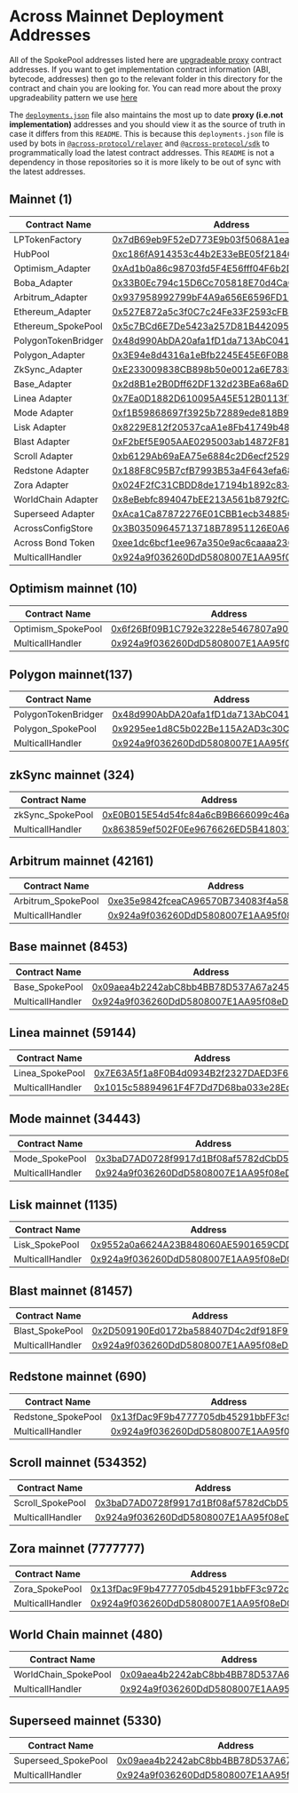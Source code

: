 # Across Mainnet Deployment Addresses

All of the SpokePool addresses listed here are [upgradeable proxy](https://github.com/OpenZeppelin/openzeppelin-contracts-upgradeable/blob/2d081f24cac1a867f6f73d512f2022e1fa987854/contracts/proxy/utils/UUPSUpgradeable.sol) contract addresses. If you want to get implementation contract information (ABI, bytecode, addresses) then go to the relevant folder in this directory for the contract and chain you are looking for. You can read more about the proxy upgradeability pattern we use [here](https://github.com/OpenZeppelin/openzeppelin-contracts-upgradeable/blob/2d081f24cac1a867f6f73d512f2022e1fa987854/contracts/proxy/README.adoc)

The [`deployments.json`](./deployments.json) file also maintains the most up to date **proxy (i.e.not implementation)** addresses and you should view it as the source of truth in case it differs from this `README`.
This is because this `deployments.json` file is used by bots in [`@across-protocol/relayer`](https://github.com/across-protocol/relayer) and [`@across-protocol/sdk`](https://github.com/across-protocol/sdk) to programmatically load the latest contract addresses. This `README` is not a dependency in those repositories so it is more likely to be out of sync with the latest addresses.

## Mainnet (1)

| Contract Name       | Address                                                                                                               |
| ------------------- | --------------------------------------------------------------------------------------------------------------------- |
| LPTokenFactory      | [0x7dB69eb9F52eD773E9b03f5068A1ea0275b2fD9d](https://etherscan.io/address/0x7dB69eb9F52eD773E9b03f5068A1ea0275b2fD9d) |
| HubPool             | [0xc186fA914353c44b2E33eBE05f21846F1048bEda](https://etherscan.io/address/0xc186fA914353c44b2E33eBE05f21846F1048bEda) |
| Optimism_Adapter    | [0xAd1b0a86c98703fd5F4E56fff04F6b2D9b9f246F](https://etherscan.io/address/0xAd1b0a86c98703fd5F4E56fff04F6b2D9b9f246F) |
| Boba_Adapter        | [0x33B0Ec794c15D6Cc705818E70d4CaCe7bCfB5Af3](https://etherscan.io/address/0x33B0Ec794c15D6Cc705818E70d4CaCe7bCfB5Af3) |
| Arbitrum_Adapter    | [0x937958992799bF4A9a656E6596FD10d7Da5c2216](https://etherscan.io/address/0x937958992799bF4A9a656E6596FD10d7Da5c2216) |
| Ethereum_Adapter    | [0x527E872a5c3f0C7c24Fe33F2593cFB890a285084](https://etherscan.io/address/0x527E872a5c3f0C7c24Fe33F2593cFB890a285084) |
| Ethereum_SpokePool  | [0x5c7BCd6E7De5423a257D81B442095A1a6ced35C5](https://etherscan.io/address/0x5c7BCd6E7De5423a257D81B442095A1a6ced35C5) |
| PolygonTokenBridger | [0x48d990AbDA20afa1fD1da713AbC041B60a922c65](https://etherscan.io/address/0x48d990AbDA20afa1fD1da713AbC041B60a922c65) |
| Polygon_Adapter     | [0x3E94e8d4316a1eBfb2245E45E6F0B8724094CE1A](https://etherscan.io/address/0x3E94e8d4316a1eBfb2245E45E6F0B8724094CE1A) |
| ZkSync_Adapter      | [0xE233009838CB898b50e0012a6E783FC9FeE447FB](https://etherscan.io/address/0xE233009838CB898b50e0012a6E783FC9FeE447FB) |
| Base_Adapter        | [0x2d8B1e2B0Dff62DF132d23BEa68a6D2c4D20046E](https://etherscan.io/address/0x2d8B1e2B0Dff62DF132d23BEa68a6D2c4D20046E) |
| Linea Adapter       | [0x7Ea0D1882D610095A45E512B0113f79cA98a8EfE](https://etherscan.io/address/0x7Ea0D1882D610095A45E512B0113f79cA98a8EfE) |
| Mode Adapter        | [0xf1B59868697f3925b72889ede818B9E7ba0316d0](https://etherscan.io/address/0xf1B59868697f3925b72889ede818B9E7ba0316d0) |
| Lisk Adapter        | [0x8229E812f20537caA1e8Fb41749b4887B8a75C3B](https://etherscan.io/address/0x8229E812f20537caA1e8Fb41749b4887B8a75C3B) |
| Blast Adapter       | [0xF2bEf5E905AAE0295003ab14872F811E914EdD81](https://etherscan.io/address/0xF2bEf5E905AAE0295003ab14872F811E914EdD81) |
| Scroll Adapter      | [0xb6129Ab69aEA75e6884c2D6ecf25293C343C519F](https://etherscan.io/address/0xb6129Ab69aEA75e6884c2D6ecf25293C343C519F) |
| Redstone Adapter    | [0x188F8C95B7cfB7993B53a4F643efa687916f73fA](https://etherscan.io/address/0x188F8C95B7cfB7993B53a4F643efa687916f73fA) |
| Zora Adapter        | [0x024F2fC31CBDD8de17194b1892c834f98Ef5169b](https://etherscan.io/address/0x024F2fC31CBDD8de17194b1892c834f98Ef5169b) |
| WorldChain Adapter  | [0x8eBebfc894047bEE213A561b8792fCa71241731f](https://etherscan.io/address/0x8eBebfc894047bEE213A561b8792fCa71241731f) |
| Superseed Adapter   | [0xAca1Ca87872276E01CBB1ecb3488561402795F01](https://etherscan.io/address/0xAca1Ca87872276E01CBB1ecb3488561402795F01) |
| AcrossConfigStore   | [0x3B03509645713718B78951126E0A6de6f10043f5](https://etherscan.io/address/0x3B03509645713718B78951126E0A6de6f10043f5) |
| Across Bond Token   | [0xee1dc6bcf1ee967a350e9ac6caaaa236109002ea](https://etherscan.io/address/0xee1dc6bcf1ee967a350e9ac6caaaa236109002ea) |
| MulticallHandler    | [0x924a9f036260DdD5808007E1AA95f08eD08aA569](https://etherscan.io/address/0x924a9f036260DdD5808007E1AA95f08eD08aA569) |

## Optimism mainnet (10)

| Contract Name      | Address                                                                                                                          |
| ------------------ | -------------------------------------------------------------------------------------------------------------------------------- |
| Optimism_SpokePool | [0x6f26Bf09B1C792e3228e5467807a900A503c0281](https://optimistic.etherscan.io/address/0x6f26Bf09B1C792e3228e5467807a900A503c0281) |
| MulticallHandler   | [0x924a9f036260DdD5808007E1AA95f08eD08aA569](https://optimistic.etherscan.io/address/0x924a9f036260DdD5808007E1AA95f08eD08aA569) |

## Polygon mainnet(137)

| Contract Name       | Address                                                                                                                  |
| ------------------- | ------------------------------------------------------------------------------------------------------------------------ |
| PolygonTokenBridger | [0x48d990AbDA20afa1fD1da713AbC041B60a922c65](https://polygonscan.com/address/0x48d990AbDA20afa1fD1da713AbC041B60a922c65) |
| Polygon_SpokePool   | [0x9295ee1d8C5b022Be115A2AD3c30C72E34e7F096](https://polygonscan.com/address/0x9295ee1d8C5b022Be115A2AD3c30C72E34e7F096) |
| MulticallHandler    | [0x924a9f036260DdD5808007E1AA95f08eD08aA569](https://polygonscan.com/address/0x924a9f036260DdD5808007E1AA95f08eD08aA569) |

## zkSync mainnet (324)

| Contract Name    | Address                                                                                                                     |
| ---------------- | --------------------------------------------------------------------------------------------------------------------------- |
| zkSync_SpokePool | [0xE0B015E54d54fc84a6cB9B666099c46adE9335FF](https://explorer.zksync.io/address/0xE0B015E54d54fc84a6cB9B666099c46adE9335FF) |
| MulticallHandler | [0x863859ef502F0Ee9676626ED5B418037252eFeb2](https://explorer.zksync.io/address/0x863859ef502F0Ee9676626ED5B418037252eFeb2) |

## Arbitrum mainnet (42161)

| Contract Name      | Address                                                                                                              |
| ------------------ | -------------------------------------------------------------------------------------------------------------------- |
| Arbitrum_SpokePool | [0xe35e9842fceaCA96570B734083f4a58e8F7C5f2A](https://arbiscan.io/address/0xe35e9842fceaCA96570B734083f4a58e8F7C5f2A) |
| MulticallHandler   | [0x924a9f036260DdD5808007E1AA95f08eD08aA569](https://arbiscan.io/address/0x924a9f036260DdD5808007E1AA95f08eD08aA569) |

## Base mainnet (8453)

| Contract Name    | Address                                                                                                               |
| ---------------- | --------------------------------------------------------------------------------------------------------------------- |
| Base_SpokePool   | [0x09aea4b2242abC8bb4BB78D537A67a245A7bEC64](https://basescan.org/address/0x09aea4b2242abC8bb4BB78D537A67a245A7bEC64) |
| MulticallHandler | [0x924a9f036260DdD5808007E1AA95f08eD08aA569](https://basescan.org/address/0x924a9f036260DdD5808007E1AA95f08eD08aA569) |

## Linea mainnet (59144)

| Contract Name    | Address                                                                                                                  |
| ---------------- | ------------------------------------------------------------------------------------------------------------------------ |
| Linea_SpokePool  | [0x7E63A5f1a8F0B4d0934B2f2327DAED3F6bb2ee75](https://lineascan.build/address/0x7e63a5f1a8f0b4d0934b2f2327daed3f6bb2ee75) |
| MulticallHandler | [0x1015c58894961F4F7Dd7D68ba033e28Ed3ee1cDB](https://lineascan.build/address/0x1015c58894961F4F7Dd7D68ba033e28Ed3ee1cDB) |

## Mode mainnet (34443)

| Contract Name    | Address                                                                                                              |
| ---------------- | -------------------------------------------------------------------------------------------------------------------- |
| Mode_SpokePool   | [0x3baD7AD0728f9917d1Bf08af5782dCbD516cDd96](https://modescan.io/address/0x3baD7AD0728f9917d1Bf08af5782dCbD516cDd96) |
| MulticallHandler | [0x924a9f036260DdD5808007E1AA95f08eD08aA569](https://modescan.io/address/0x924a9f036260DdD5808007E1AA95f08eD08aA569) |

## Lisk mainnet (1135)

| Contract Name    | Address                                                                                                                      |
| ---------------- | ---------------------------------------------------------------------------------------------------------------------------- |
| Lisk_SpokePool   | [0x9552a0a6624A23B848060AE5901659CDDa1f83f8](https://blockscout.lisk.com/address/0x9552a0a6624A23B848060AE5901659CDDa1f83f8) |
| MulticallHandler | [0x924a9f036260DdD5808007E1AA95f08eD08aA569](https://blockscout.lisk.com/address/0x924a9f036260DdD5808007E1AA95f08eD08aA569) |

## Blast mainnet (81457)

| Contract Name    | Address                                                                                                               |
| ---------------- | --------------------------------------------------------------------------------------------------------------------- |
| Blast_SpokePool  | [0x2D509190Ed0172ba588407D4c2df918F955Cc6E1](https://blastscan.io/address/0x2D509190Ed0172ba588407D4c2df918F955Cc6E1) |
| MulticallHandler | [0x924a9f036260DdD5808007E1AA95f08eD08aA569](https://blastscan.io/address/0x924a9f036260DdD5808007E1AA95f08eD08aA569) |

## Redstone mainnet (690)

| Contract Name      | Address                                                                                                                        |
| ------------------ | ------------------------------------------------------------------------------------------------------------------------------ |
| Redstone_SpokePool | [0x13fDac9F9b4777705db45291bbFF3c972c6d1d97](https://explorer.redstone.xyz/address/0x13fDac9F9b4777705db45291bbFF3c972c6d1d97) |
| MulticallHandler   | [0x924a9f036260DdD5808007E1AA95f08eD08aA569](https://explorer.redstone.xyz/address/0x924a9f036260DdD5808007E1AA95f08eD08aA569) |

## Scroll mainnet (534352)

| Contract Name    | Address                                                                                                                 |
| ---------------- | ----------------------------------------------------------------------------------------------------------------------- |
| Scroll_SpokePool | [0x3baD7AD0728f9917d1Bf08af5782dCbD516cDd96](https://scrollscan.com/address/0x3baD7AD0728f9917d1Bf08af5782dCbD516cDd96) |
| MulticallHandler | [0x924a9f036260DdD5808007E1AA95f08eD08aA569](https://scrollscan.com/address/0x924a9f036260DdD5808007E1AA95f08eD08aA569) |

## Zora mainnet (7777777)

| Contract Name    | Address                                                                                                                        |
| ---------------- | ------------------------------------------------------------------------------------------------------------------------------ |
| Zora_SpokePool   | [0x13fDac9F9b4777705db45291bbFF3c972c6d1d97](https://zorascan.xyz/address/0x13fDac9F9b4777705db45291bbFF3c972c6d1d97)          |
| MulticallHandler | [0x924a9f036260DdD5808007E1AA95f08eD08aA569](https://explorer.redstone.xyz/address/0x924a9f036260DdD5808007E1AA95f08eD08aA569) |

## World Chain mainnet (480)

| Contract Name        | Address                                                                                                                                          |
| -------------------- | ------------------------------------------------------------------------------------------------------------------------------------------------ |
| WorldChain_SpokePool | [0x09aea4b2242abC8bb4BB78D537A67a245A7bEC64](https://worldchain-mainnet.explorer.alchemy.com/address/0x09aea4b2242abC8bb4BB78D537A67a245A7bEC64) |
| MulticallHandler     | [0x924a9f036260DdD5808007E1AA95f08eD08aA569](https://worldchain-mainnet.explorer.alchemy.com/address/0x924a9f036260DdD5808007E1AA95f08eD08aA569) |

## Superseed mainnet (5330)

| Contract Name       | Address                                                                                                                                             |
| ------------------- | --------------------------------------------------------------------------------------------------------------------------------------------------- |
| Superseed_SpokePool | [0x09aea4b2242abC8bb4BB78D537A67a245A7bEC64](https://explorer-superseed-mainnet-0.t.conduit.xyz/address/0x09aea4b2242abC8bb4BB78D537A67a245A7bEC64) |
| MulticallHandler    | [0x924a9f036260DdD5808007E1AA95f08eD08aA569](https://explorer-superseed-mainnet-0.t.conduit.xyz/address/0x924a9f036260DdD5808007E1AA95f08eD08aA569) |
